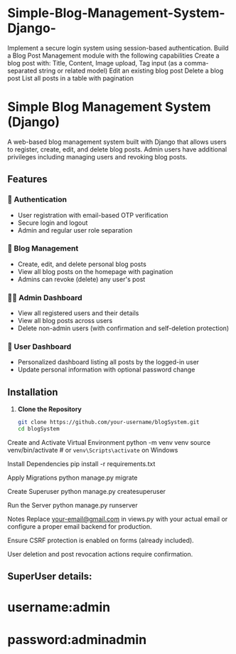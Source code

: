 # Simple-Blog-Management-System-Django-

Implement a secure login system using session-based authentication. Build a Blog Post Management module with the following capabilities Create a blog post with: Title, Content, Image upload, Tag input (as a comma-separated string or related model) Edit an existing blog post Delete a blog post List all posts in a table with pagination

# Simple Blog Management System (Django)

A web-based blog management system built with Django that allows users to register, create, edit, and delete blog posts. Admin users have additional privileges including managing users and revoking blog posts.

## Features

### 🔐 Authentication

- User registration with email-based OTP verification
- Secure login and logout
- Admin and regular user role separation

### 📝 Blog Management

- Create, edit, and delete personal blog posts
- View all blog posts on the homepage with pagination
- Admins can revoke (delete) any user's post

### 🧑‍💼 Admin Dashboard

- View all registered users and their details
- View all blog posts across users
- Delete non-admin users (with confirmation and self-deletion protection)

### 👤 User Dashboard

- Personalized dashboard listing all posts by the logged-in user
- Update personal information with optional password change

## Installation

1. **Clone the Repository**
   ```bash
   git clone https://github.com/your-username/blogSystem.git
   cd blogSystem
   ```

Create and Activate Virtual Environment
python -m venv venv
source venv/bin/activate # or `venv\Scripts\activate` on Windows

Install Dependencies
pip install -r requirements.txt

Apply Migrations
python manage.py migrate

Create Superuser
python manage.py createsuperuser

Run the Server
python manage.py runserver

Notes
Replace your-email@gmail.com in views.py with your actual email or configure a proper email backend for production.

Ensure CSRF protection is enabled on forms (already included).

User deletion and post revocation actions require confirmation.

## SuperUser details:

# username:admin

# password:adminadmin
